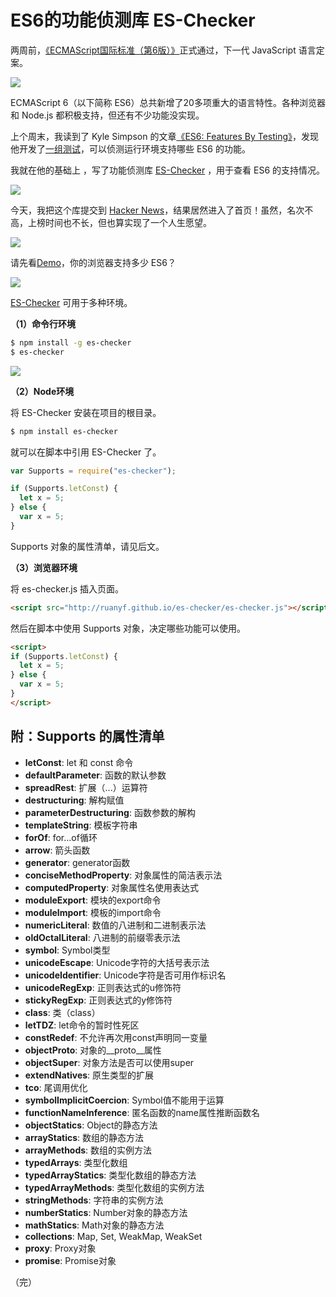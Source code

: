 # ES6的功能侦测库 ES-Checker

两周前，[《ECMAScript国际标准（第6版）》](http://www.ecma-international.org/ecma-262/6.0/)正式通过，下一代 JavaScript 语言定案。

![](http://www.ruanyifeng.com/blogimg/asset/2015/bg2015063002.jpg)

ECMAScript 6（以下简称 ES6）总共新增了20多项重大的语言特性。各种浏览器和 Node.js 都积极支持，但还有不少功能没实现。

上个周末，我读到了 Kyle Simpson 的文章[《ES6: Features By Testing》](http://davidwalsh.name/es6-features-testing)，发现他开发了[一组测试](https://github.com/getify/es-feature-tests/blob/master/lib/featuretests.js#L18)，可以侦测运行环境支持哪些 ES6 的功能。

我就在他的基础上 ，写了功能侦测库 [ES-Checker](https://github.com/ruanyf/es-checker) ，用于查看 ES6 的支持情况。

![](http://www.ruanyifeng.com/blogimg/asset/2015/bg2015063004.png)

今天，我把这个库提交到 [Hacker News](https://news.ycombinator.com/item?id=9802639)，结果居然进入了首页！虽然，名次不高，上榜时间也不长，但也算实现了一个人生愿望。

[![](http://www.ruanyifeng.com/blogimg/asset/2015/bg2015063001.png)](https://news.ycombinator.com/item?id=9802639)

请先看[Demo](http://ruanyf.github.io/es-checker/index.cn.html)，你的浏览器支持多少 ES6？

[![](http://www.ruanyifeng.com/blogimg/asset/2015/bg2015063003.png)](http://ruanyf.github.io/es-checker/index.cn.html)

[ES-Checker](https://github.com/ruanyf/es-checker) 可用于多种环境。

**（1）命令行环境**

```bash
$ npm install -g es-checker
$ es-checker
```

![](http://www.ruanyifeng.com/blogimg/asset/2015/bg2015063005.png)

**（2）Node环境**

将 ES-Checker 安装在项目的根目录。

```bash
$ npm install es-checker
```

就可以在脚本中引用 ES-Checker 了。

```javascript
var Supports = require("es-checker");

if (Supports.letConst) {
  let x = 5;
} else {
  var x = 5;
}
```

Supports 对象的属性清单，请见后文。

**（3）浏览器环境**

将 es-checker.js 插入页面。

```html
<script src="http://ruanyf.github.io/es-checker/es-checker.js"></script>
```

然后在脚本中使用 Supports 对象，决定哪些功能可以使用。

```html
<script>
if (Supports.letConst) {
  let x = 5;
} else {
  var x = 5;
}
</script>
```

## 附：Supports 的属性清单

- **letConst**: let 和 const 命令
- **defaultParameter**: 函数的默认参数
- **spreadRest**: 扩展（...）运算符
- **destructuring**: 解构赋值
- **parameterDestructuring**: 函数参数的解构
- **templateString**: 模板字符串
- **forOf**: for...of循环
- **arrow**: 箭头函数
- **generator**: generator函数
- **conciseMethodProperty**: 对象属性的简洁表示法
- **computedProperty**: 对象属性名使用表达式
- **moduleExport**: 模块的export命令
- **moduleImport**: 模板的import命令
- **numericLiteral**: 数值的八进制和二进制表示法
- **oldOctalLiteral**: 八进制的前缀零表示法
- **symbol**: Symbol类型
- **unicodeEscape**: Unicode字符的大括号表示法
- **unicodeIdentifier**: Unicode字符是否可用作标识名
- **unicodeRegExp**: 正则表达式的u修饰符
- **stickyRegExp**: 正则表达式的y修饰符
- **class**:  类（class）
- **letTDZ**: let命令的暂时性死区
- **constRedef**: 不允许再次用const声明同一变量
- **objectProto**: 对象的__proto__属性
- **objectSuper**: 对象方法是否可以使用super
- **extendNatives**: 原生类型的扩展
- **tco**: 尾调用优化
- **symbolImplicitCoercion**: Symbol值不能用于运算
- **functionNameInference**: 匿名函数的name属性推断函数名
- **objectStatics**: Object的静态方法
- **arrayStatics**: 数组的静态方法
- **arrayMethods**: 数组的实例方法
- **typedArrays**: 类型化数组
- **typedArrayStatics**: 类型化数组的静态方法
- **typedArrayMethods**: 类型化数组的实例方法
- **stringMethods**: 字符串的实例方法
- **numberStatics**: Number对象的静态方法
- **mathStatics**: Math对象的静态方法
- **collections**: Map, Set, WeakMap, WeakSet
- **proxy**:  Proxy对象
- **promise**:  Promise对象

（完）